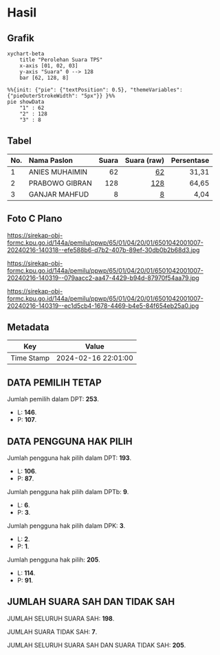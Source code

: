 # Hasil

## Grafik

```mermaid
xychart-beta
    title "Perolehan Suara TPS"
    x-axis [01, 02, 03]
    y-axis "Suara" 0 --> 128
    bar [62, 128, 8]
```

```mermaid
%%{init: {"pie": {"textPosition": 0.5}, "themeVariables": {"pieOuterStrokeWidth": "5px"}} }%%
pie showData
    "1" : 62
    "2" : 128
    "3" : 8
```

## Tabel

| No. | Nama Paslon    | Suara | Suara (raw) | Persentase |
|:--- |:-------------- | -----:| -----------:| ----------:|
| 1   | ANIES MUHAIMIN | 62    | [62][p-1]   | 31,31      |
| 2   | PRABOWO GIBRAN | 128   | [128][p-2]  | 64,65      |
| 3   | GANJAR MAHFUD  | 8     | [8][p-3]    | 4,04       |


[p-1]: https://github.com/gigit-pemilu/pemilu-2024-65-kalimantan-utara/blob/main/pilpres/hitung-suara/sub/65-kalimantan-utara/sub/01-bulungan/sub/04-tanjung-palas-timur/sub/2001-tanah-kuning/sub/007-tps/sub/paslon-1.txt
[p-2]: https://github.com/gigit-pemilu/pemilu-2024-65-kalimantan-utara/blob/main/pilpres/hitung-suara/sub/65-kalimantan-utara/sub/01-bulungan/sub/04-tanjung-palas-timur/sub/2001-tanah-kuning/sub/007-tps/sub/paslon-2.txt
[p-3]: https://github.com/gigit-pemilu/pemilu-2024-65-kalimantan-utara/blob/main/pilpres/hitung-suara/sub/65-kalimantan-utara/sub/01-bulungan/sub/04-tanjung-palas-timur/sub/2001-tanah-kuning/sub/007-tps/sub/paslon-3.txt

## Foto C Plano

https://sirekap-obj-formc.kpu.go.id/144a/pemilu/ppwp/65/01/04/20/01/6501042001007-20240216-140318--efe588b6-d7b2-407b-89ef-30db0b2b68d3.jpg

https://sirekap-obj-formc.kpu.go.id/144a/pemilu/ppwp/65/01/04/20/01/6501042001007-20240216-140319--079aacc2-aa47-4429-b94d-87970f54aa79.jpg

https://sirekap-obj-formc.kpu.go.id/144a/pemilu/ppwp/65/01/04/20/01/6501042001007-20240216-140319--ec1d5cb4-1678-4469-b4e5-84f654eb25a0.jpg


## Metadata

| Key        | Value               |
| ---------- | ------------------- |
| Time Stamp | 2024-02-16 22:01:00 |


## DATA PEMILIH TETAP

Jumlah pemilih dalam DPT: **253**.
 * L: **146**.
 * P: **107**.

## DATA PENGGUNA HAK PILIH

Jumlah pengguna hak pilih dalam DPT: **193**.
 * L: **106**.
 * P: **87**.

Jumlah pengguna hak pilih dalam DPTb: **9**.
 * L: **6**.
 * P: **3**.

Jumlah pengguna hak pilih dalam DPK: **3**.
 * L: **2**.
 * P: **1**.

Jumlah pengguna hak pilih: **205**.
 * L: **114**.
 * P: **91**.

## JUMLAH SUARA SAH DAN TIDAK SAH

JUMLAH SELURUH SUARA SAH: **198**.

JUMLAH SUARA TIDAK SAH: **7**.

JUMLAH SELURUH SUARA SAH DAN SUARA TIDAK SAH: **205**.


